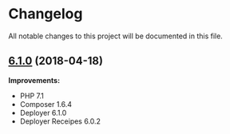 # Changelog

All notable changes to this project will be documented in this file.

## [6.1.0](https://github.com/roock/docker-deployer/releases/tag/6.1.0) (2018-04-18)

**Improvements:**

- PHP 7.1
- Composer 1.6.4
- Deployer 6.1.0
- Deployer Receipes 6.0.2

